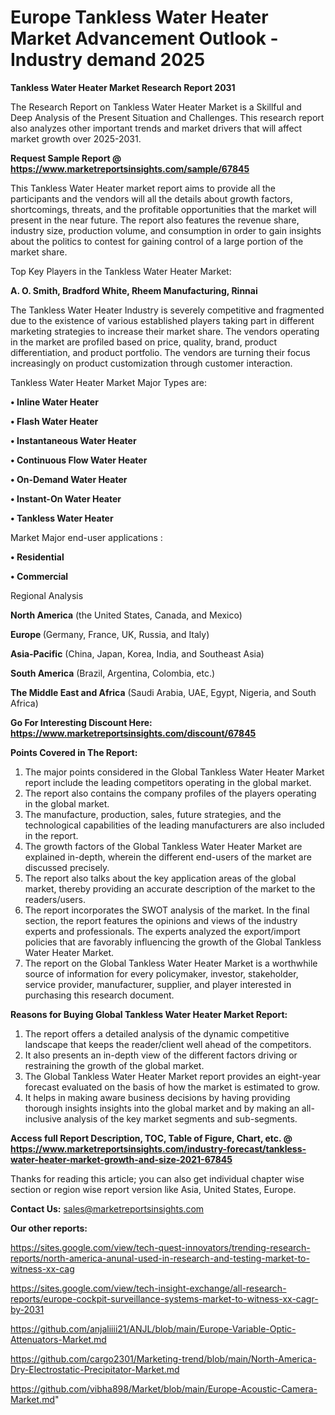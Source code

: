 # Europe Tankless Water Heater Market Advancement Outlook - Industry demand 2025

<strong>Tankless Water Heater Market Research Report 2031</strong>

The Research Report on Tankless Water Heater Market is a Skillful and Deep Analysis of the Present Situation and Challenges. This research report also analyzes other important trends and market drivers that will affect market growth over 2025-2031.

<strong>Request Sample Report @ <a href=https://www.marketreportsinsights.com/sample/67845>https://www.marketreportsinsights.com/sample/67845</a></strong>

This Tankless Water Heater market report aims to provide all the participants and the vendors will all the details about growth factors, shortcomings, threats, and the profitable opportunities that the market will present in the near future. The report also features the revenue share, industry size, production volume, and consumption in order to gain insights about the politics to contest for gaining control of a large portion of the market share.

Top Key Players in the Tankless Water Heater Market:

<strong>A. O. Smith, Bradford White, Rheem Manufacturing, Rinnai</strong>

The Tankless Water Heater Industry is severely competitive and fragmented due to the existence of various established players taking part in different marketing strategies to increase their market share. The vendors operating in the market are profiled based on price, quality, brand, product differentiation, and product portfolio. The vendors are turning their focus increasingly on product customization through customer interaction.

Tankless Water Heater Market Major Types are:

<strong>• Inline Water Heater

• Flash Water Heater

• Instantaneous Water Heater

• Continuous Flow Water Heater

• On-Demand Water Heater

• Instant-On Water Heater

• Tankless Water Heater</strong>

Market Major end-user applications :

<strong>• Residential

• Commercial</strong>

Regional Analysis

</u><strong><b>North America</b></strong> (the United States, Canada, and Mexico)

<strong><b>Europe </b></strong>(Germany, France, UK, Russia, and Italy)

<strong><b>Asia-Pacific</b></strong> (China, Japan, Korea, India, and Southeast Asia)

<strong><b>South America</b></strong> (Brazil, Argentina, Colombia, etc.)

<strong><b>The Middle East and Africa</b></strong> (Saudi Arabia, UAE, Egypt, Nigeria, and South Africa)

<strong>Go For Interesting Discount Here: <a href=https://www.marketreportsinsights.com/discount/67845>https://www.marketreportsinsights.com/discount/67845</a></strong>

<strong>Points Covered in The Report:</strong>
<ol>
  <li>The major points considered in the Global Tankless Water Heater Market report include the leading competitors operating in the global market.</li>
  <li>The report also contains the company profiles of the players operating in the global market.</li>
  <li>The manufacture, production, sales, future strategies, and the technological capabilities of the leading manufacturers are also included in the report.</li>
  <li>The growth factors of the Global Tankless Water Heater Market are explained in-depth, wherein the different end-users of the market are discussed precisely.</li>
  <li>The report also talks about the key application areas of the global market, thereby providing an accurate description of the market to the readers/users.</li>
  <li>The report incorporates the SWOT analysis of the market. In the final section, the report features the opinions and views of the industry experts and professionals. The experts analyzed the export/import policies that are favorably influencing the growth of the Global Tankless Water Heater Market.</li>
  <li>The report on the Global Tankless Water Heater Market is a worthwhile source of information for every policymaker, investor, stakeholder, service provider, manufacturer, supplier, and player interested in purchasing this research document.</li>
</ol>
<strong>Reasons for Buying Global Tankless Water Heater Market Report:</strong>

<ol>
  <li>The report offers a detailed analysis of the dynamic competitive landscape that keeps the reader/client well ahead of the competitors.</li>
  <li>It also presents an in-depth view of the different factors driving or restraining the growth of the global market.</li>
  <li>The Global Tankless Water Heater Market report provides an eight-year forecast evaluated on the basis of how the market is estimated to grow.</li>
  <li>It helps in making aware business decisions by having providing thorough insights insights into the global market and by making an all-inclusive analysis of the key market segments and sub-segments.</li>
</ol>
<strong>Access full Report Description, TOC, Table of Figure, Chart, etc. @ <a href=https://www.marketreportsinsights.com/industry-forecast/tankless-water-heater-market-growth-and-size-2021-67845>https://www.marketreportsinsights.com/industry-forecast/tankless-water-heater-market-growth-and-size-2021-67845</a></strong>


Thanks for reading this article; you can also get individual chapter wise section or region wise report version like Asia, United States, Europe.

<strong>Contact Us:</strong>
sales@marketreportsinsights.com

<strong>Our other reports:</strong>

<a href=https://sites.google.com/view/tech-quest-innovators/trending-research-reports/north-america-anunal-used-in-research-and-testing-market-to-witness-xx-cag>https://sites.google.com/view/tech-quest-innovators/trending-research-reports/north-america-anunal-used-in-research-and-testing-market-to-witness-xx-cag</a>

<a href=https://sites.google.com/view/tech-insight-exchange/all-research-reports/europe-cockpit-surveillance-systems-market-to-witness-xx-cagr-by-2031>https://sites.google.com/view/tech-insight-exchange/all-research-reports/europe-cockpit-surveillance-systems-market-to-witness-xx-cagr-by-2031</a>

<a href=https://github.com/anjaliiii21/ANJL/blob/main/Europe-Variable-Optic-Attenuators-Market.md>https://github.com/anjaliiii21/ANJL/blob/main/Europe-Variable-Optic-Attenuators-Market.md</a>

<a href=https://github.com/cargo2301/Marketing-trend/blob/main/North-America-Dry-Electrostatic-Precipitator-Market.md>https://github.com/cargo2301/Marketing-trend/blob/main/North-America-Dry-Electrostatic-Precipitator-Market.md</a>

<a href=https://github.com/vibha898/Market/blob/main/Europe-Acoustic-Camera-Market.md>https://github.com/vibha898/Market/blob/main/Europe-Acoustic-Camera-Market.md</a>"
